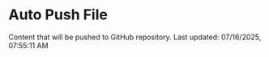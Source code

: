 # Auto Push File

Content that will be pushed to GitHub repository.
Last updated: 07/16/2025, 07:55:11 AM